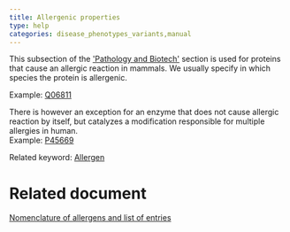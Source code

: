 ```yaml
---
title: Allergenic properties
type: help
categories: disease_phenotypes_variants,manual
---
```


This subsection of the ['Pathology and Biotech'](https://www.uniprot.org/help/disease_phenotypes_variants_section) section is used for proteins that cause an allergic reaction in mammals. We usually specify in which species the protein is allergenic.

Example: [Q06811](https://www.uniprot.org/uniprotkb/Q06811#phenotypes_variants)

There is however an exception for an enzyme that does not cause allergic reaction by itself, but catalyzes a modification responsible for multiple allergies in human.  
Example: [P45669](https://www.uniprot.org/uniprotkb/P45669#phenotypes_variants)

Related keyword: [Allergen](https://www.uniprot.org/keywords/20)

# Related document

[Nomenclature of allergens and list of entries](https://ftp.ebi.ac.uk/pub/databases/uniprot/current_release/knowledgebase/complete/docs/allergen.txt)
